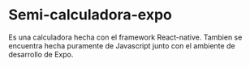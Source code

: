 # Semi-calculadora-expo
Es una calculadora hecha con el framework React-native. Tambien se encuentra hecha puramente de Javascript junto con el ambiente de desarrollo de Expo.
